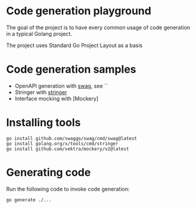 # Code generation playground
The goal of the project is to have every common usage of code generation in a typical Golang project.

The project uses Standard Go Project Layout as a basis

# Code generation samples

* OpenAPI generation with [swag](https://github.com/swaggo/swag), see ``
* Stringer with [stringer](https://pkg.go.dev/golang.org/x/tools@v0.1.12/cmd/stringer)
* Interface mocking with [Mockery]

# Installing tools

```shell
go install github.com/swaggo/swag/cmd/swag@latest
go install golang.org/x/tools/cmd/stringer
go install github.com/vektra/mockery/v2@latest
```

# Generating code

Run the following code to invoke code generation:
```shell
go generate ./...
```
